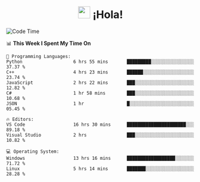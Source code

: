 <div align="center"><h1><img src="https://github.com/blackcater/blackcater/raw/main/images/Hi.gif" height="32"/> ¡Hola!</h1>
</div>

<!--START_SECTION:waka-->
![Code Time](http://img.shields.io/badge/Code%20Time-695%20hrs%201%20min-blue)

📊 **This Week I Spent My Time On** 

```text
💬 Programming Languages: 
Python                   6 hrs 55 mins       █████████░░░░░░░░░░░░░░░░   37.37 % 
C++                      4 hrs 23 mins       ██████░░░░░░░░░░░░░░░░░░░   23.74 % 
JavaScript               2 hrs 22 mins       ███░░░░░░░░░░░░░░░░░░░░░░   12.82 % 
C#                       1 hr 58 mins        ███░░░░░░░░░░░░░░░░░░░░░░   10.68 % 
JSON                     1 hr                █░░░░░░░░░░░░░░░░░░░░░░░░   05.45 % 

🔥 Editors: 
VS Code                  16 hrs 30 mins      ██████████████████████░░░   89.18 % 
Visual Studio            2 hrs               ███░░░░░░░░░░░░░░░░░░░░░░   10.82 % 

💻 Operating System: 
Windows                  13 hrs 16 mins      ██████████████████░░░░░░░   71.72 % 
Linux                    5 hrs 14 mins       ███████░░░░░░░░░░░░░░░░░░   28.28 % 
```


<!--END_SECTION:waka-->